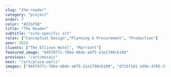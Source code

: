 ```yaml
---
slug: "the-reader"
category: "project"
order: 7
color: "#231F5B"
title: "The Reader"
subtitle: "site-specific art"
roles: ["Conceptual Design","Planning & Procurement", "Production"]
year: 2024
clients: ["The Ellison Hotel", "Marriott"]
featured_image: "945f977c-76be-48de-a6f5-21e1798cb100"
previous: "/art/mosaic"
next: "/art/plaza-walls"
images: ["945f977c-76be-48de-a6f5-21e1798cb100", "d715f101-1d9e-4705-3f89-7fc34c8e6d00", "6d313b96-c440-4784-7ca1-6054a6551400", "76f017a7-89e4-49bf-2992-ab354853c700", "c67f9f28-04c8-4463-a67c-c3cde4f59400"]
---
```



<div class="content-container">
    <span><span>
</div>